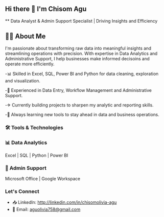 ## Hi there 👋 I'm Chisom Agu
** Data Analyst & Admin Support Specialist | Driving Insights and Efficiency

## 👩‍💻 About Me
I'm passionate about transforming raw data into meaningful insights and streamlining operations with precision. With expertise in Data Analytics and Administrative Support, I help businesses make informed decisoins and operate more efficiently. 

-📊 Skilled in Excel, SQL, Power BI and Python for data cleaning, exploration and visualization.

-📁 Experienced in Data Entry, Workflow Management and Administrative Support.

-✈ Currently building projects to sharpen my analytic and reporting skills.

-🌱 Always learning new tools to stay ahead in data and business operations.

### 🛠 Tools & Technologies
### 📊 Data Analytics 
Excel | SQL | Python | Power BI
### 📁 Admin Support 
Microsoft Office | Google Workspace

### Let's Connect 
- 📥 LinkedIn: http://linkedin.com/in/chisomolivia-agu
- 📧 Email: aguolivia758@gmail.com
